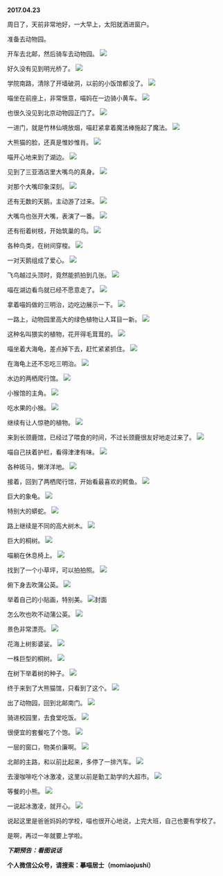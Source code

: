 
          
**2017.04.23**

周日了，天前非常地好，一大早上，太阳就洒进窗户。

准备去动物园。

开车去北邮，然后骑车去动物园。
![](https://pic4.zhimg.com/v2-c6bbe58fca1edf36799b6df7e7cd196e.jpg)


好久没有见到明光桥了。
![](https://pic4.zhimg.com/v2-ae91b83abdd7d94a405e3516dd5b6f20.jpg)


学院南路，清除了开墙破洞，以前的小饭馆都没了。
![](https://pic1.zhimg.com/v2-2168cebe5aae6b32c7964e1002f4c169.jpg)


喵坐在前座上，非常惬意，喵妈在一边骑小黄车。
![](https://pic3.zhimg.com/v2-bd2e4eaf300e58b5b397054a27407199.jpg)


也很久没见到北京动物园正门了。
![](https://pic4.zhimg.com/v2-c98c2c9caa92badff7a1bd3415cdab49.jpg)


一进门，就是竹林仙境放烟，喵赶紧拿着魔法棒施起了魔法。
![](https://pic3.zhimg.com/v2-f2a5b4395749eb87b60155984114076b.jpg)


大熊猫的脸，还真是惟妙惟肖。
![](https://pic1.zhimg.com/v2-09f4210a4e3dec832cd21cbe3fafd5fe.jpg)


喵开心地来到了湖边。
![](https://pic3.zhimg.com/v2-fe8061296d6cf4a8559f5fbe6c8339bf.jpg)


见到了三亚酒店里大嘴鸟的真身。
![](https://pic4.zhimg.com/v2-4c3a507fd3afccb3da9d85cc496fa0db.jpg)


对那个大嘴印象深刻。
![](https://pic4.zhimg.com/v2-dac23c29c966d4e7c579e0050e5ad022.jpg)


还有无数的天鹅，主动游了过来。
![](https://pic4.zhimg.com/v2-14f2e12d2b9f6d060cbf81f16df9646e.jpg)


大嘴鸟也张开大嘴，表演了一番。
![](https://pic1.zhimg.com/v2-dfd17a62e4ea17959f717798a7490452.jpg)


还有衔着树枝，开始筑巢的鸟。
![](https://pic4.zhimg.com/v2-bfa15761655733ef153301b4c2d2e223.jpg)


各种鸟类，在树间穿梭。
![](https://pic3.zhimg.com/v2-e9d9c18034705173ed22e90172f2e083.jpg)


一对天鹅组成了爱心。
![](https://pic2.zhimg.com/v2-eb046e905dabf72707ff1e4387ba8199.jpg)


飞鸟越过头顶时，竟然能抓拍到几张。
![](https://pic3.zhimg.com/v2-2f7bf5074d538e8b667b0af3b0d0db3b.jpg)


喵在湖边看鸟就已经不愿意走了。
![](https://pic1.zhimg.com/v2-9e470de315b709608d9854cd08725d43.jpg)


拿着喵妈做的三明治，边吃边展示一下。
![](https://pic2.zhimg.com/v2-78f023614ffec23e2e51c1d36a7f2321.jpg)


一路上，动物园里高大的绿色植物让人耳目一新。
![](https://pic3.zhimg.com/v2-e584a0a9b4a1812d8661b7e90f3696bc.jpg)


这种名叫猥实的植物，花开得毛茸茸的。
![](https://pic1.zhimg.com/v2-470d1bbd91ffd7daff8f78afcd10ad05.jpg)


喵坐着大海龟，差点掉下去，赶忙紧紧抓住。
![](https://pic1.zhimg.com/v2-dafeab017df5e6a70c10cc03f50f66ca.jpg)


在海龟上还不忘吃三明治。
![](https://pic3.zhimg.com/v2-0f54f6655e750c12be4accac0377aec6.jpg)


水边的两栖爬行馆。
![](https://pic2.zhimg.com/v2-e9031d63e2c0f61397041a1a7408251b.jpg)


小猴馆的主角。
![](https://pic1.zhimg.com/v2-f7663794f10fbd84140c9083892b9049.jpg)


吃水果的小猴。
![](https://pic4.zhimg.com/v2-f1f299cb7539e976926dc899f7cf80f2.jpg)


继续有让人惊艳的植物。
![](https://pic2.zhimg.com/v2-c80f82f4ddca4d8c406b02a5abd0fbc5.jpg)


来到长颈鹿馆，已经过了喂食的时间，不过长颈鹿很友好地走过来了。
![](https://pic1.zhimg.com/v2-5c249184fa824f63b426a63fc9e67e25.jpg)


喵自己扶着护栏，看得津津有味。
![](https://pic3.zhimg.com/v2-05ebddbb83b284bd18ac5be37db4fcbb.jpg)


各种斑马，懒洋洋地。
![](https://pic2.zhimg.com/v2-7d0f80e90497019945f940fd83b4bd44.jpg)


接着，回到了两栖爬行馆，开始看最喜欢的鳄鱼。
![](https://pic2.zhimg.com/v2-1071d657ceeb8540c005f3c6a4811ce4.jpg)


巨大的象龟。
![](https://pic4.zhimg.com/v2-3d821e03dbf9bcc2f92293abd3b1348f.jpg)


特别大的蟒蛇。
![](https://pic1.zhimg.com/v2-0453db66f3cfa84af64c87e8be8afaf8.jpg)


路上继续是不同的高大树木。
![](https://pic4.zhimg.com/v2-cda2450a1e074b7906b83d7b9c789ae1.jpg)


巨大的桐树。
![](https://pic2.zhimg.com/v2-e1d78cada51a4ed055be7bb0886800e9.jpg)


喵躺在休息椅上。
![](https://pic3.zhimg.com/v2-1f846ec50a327156a3c52151c5113b09.jpg)


找到了一个小草坪，可以拍拍照。
![](https://pic2.zhimg.com/v2-27d29e57842e309048a7eb40a6eb3d11.jpg)


俯下身去吹蒲公英。
![](https://pic2.zhimg.com/v2-84fc0cf706fa6e1ca84cd2ab81d6040c.jpg)


举着自己的小贴画，特别美。
![](https://pic3.zhimg.com/v2-49a4b8b8536ca8e1b207f490e78f66d5.jpg)封面


怎么吹也吹不动蒲公英。
![](https://pic2.zhimg.com/v2-02149f85ceea5e8a3142d2bf3868237a.jpg)


景色非常漂亮。
![](https://pic3.zhimg.com/v2-958ee3a06b5f061b0eb35908622961fc.jpg)


花海上树影婆娑。
![](https://pic4.zhimg.com/v2-29384420f183fef0876ade8b101913eb.jpg)


一株巨型的桐树。
![](https://pic2.zhimg.com/v2-fd1df7d8f0b5a79822b85f2c14c73f48.jpg)


在树下举着树的种子。
![](https://pic2.zhimg.com/v2-78d1c9f79de299f58398e21cc500951c.jpg)


终于来到了大熊猫馆，只看到了这个。
![](https://pic2.zhimg.com/v2-8e2fcb575fd4c3bf4f178f0e9a46fb79.jpg)


出了动物园，回到北邮南门。
![](https://pic2.zhimg.com/v2-25ab992ae83aaf962753c48c4be80ac1.jpg)


骑进校园里，去食堂吃饭。
![](https://pic2.zhimg.com/v2-230f38dd284d036d71305258f376d1ea.jpg)


很便宜的套餐吃了个饱。
![](https://pic1.zhimg.com/v2-a6dc3773d2cdabbf3f974640a08db6d8.jpg)


一层的窗口，物美价廉啊。
![](https://pic2.zhimg.com/v2-16ecda093c039bd9696315ba00268e9f.jpg)


北邮的主路，和以前比起来，多停了一排汽车。
![](https://pic4.zhimg.com/v2-fecb985e1658fff9f6c98ad63069e32f.jpg)


去漫咖啡吃个冰激凌，这里以前是勤工助学的大超市。
![](https://pic2.zhimg.com/v2-e272fb5868cb5d88479f907c13ebabdb.jpg)


等餐的小熊。
![](https://pic4.zhimg.com/v2-bae02d4db29acc00fe191411ef381f09.jpg)


一说起冰激凌，就开心。
![](https://pic2.zhimg.com/v2-9905e91986b7d9d3cd5885e64a8a24f2.jpg)


说起这里是爸爸妈妈的学校，喵也很开心地说，上完大班，自己也要有学校了。

是啊，再过一年就要上学啦。


***下期预告：看图说话***


**个人微信公众号，请搜索：摹喵居士（momiaojushi）**

        